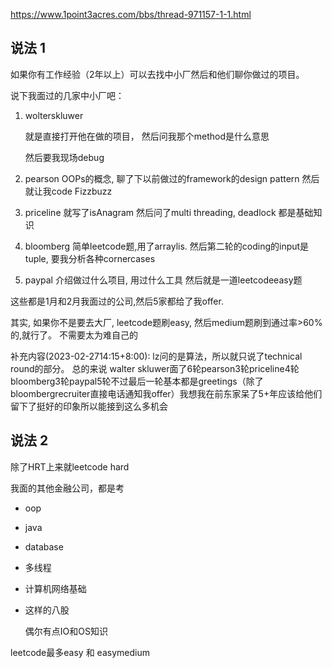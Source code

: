 https://www.1point3acres.com/bbs/thread-971157-1-1.html



## 说法 1

如果你有工作经验（2年以上）可以去找中小厂然后和他们聊你做过的项目。

说下我面过的几家中小厂吧：

1. wolterskluwer

   就是直接打开他在做的项目， 然后问我那个method是什么意思

   然后要我现场debug

   

2. pearson
OOPs的概念, 聊了下以前做过的framework的design pattern
然后就让我code Fizzbuzz

3. priceline
    就写了isAnagram
    然后问了multi threading, deadlock
    都是基础知识

4. bloomberg
    简单leetcode题,用了arraylis.
    然后第二轮的coding的input是tuple, 要我分析各种cornercases

5. paypal
介绍做过什么项目, 用过什么工具
然后就是一道leetcodeeasy题

这些都是1月和2月我面过的公司,然后5家都给了我offer.

其实, 如果你不是要去大厂, leetcode题刷easy, 然后medium题刷到通过率>60%的,就行了。
不需要太为难自己的

补充内容(2023-02-2714:15+8:00):
lz问的是算法，所以就只说了technical round的部分。
总的来说 walter skluwer面了6轮pearson3轮priceline4轮bloomberg3轮paypal5轮不过最后一轮基本都是greetings（除了bloombergrecruiter直接电话通知我offer）我想我在前东家呆了5+年应该给他们留下了挺好的印象所以能接到这么多机会





## 说法 2

除了HRT上来就leetcode hard

我面的其他金融公司，都是考

- oop 

- java

- database

- 多线程

- 计算机网络基础

- 这样的八股

  偶尔有点IO和OS知识

  

leetcode最多easy 和 easymedium
